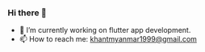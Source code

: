 ### Hi there 👋

- 🔭 I’m currently working on flutter app development.
- 📫 How to reach me: khantmyanmar1999@gmail.com

